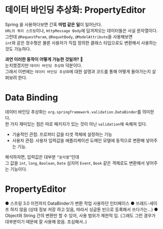 데이터 바인딩 추상화: PropertyEditor  
=====================================   
Spring 을 사용하다보면 간혹 **마법 같은 일**이 일어난다.     
`URL의 쿼리 스트링`이나, `HttpMessage Body`에 담겨져오는 데이터들은 사실 문자열이다.   
그런데 `@RequestParam`, `@RequetBody`, `@ModelAttribute`을 사용해보면    
`int`와 같은 정수형은 물론 사용자가 직접 정의한 클래스 타입으로도 변환해서 사용하는 것도 가능하다.        
                   
**과연 이러한 동작이 어떻게 가능한 것일까? 🤔**                 
눈치챘겠지만 `데이터 바인딩 추상화` 덕분이다.             
그래서 이번에는 `데이터 바인딩 추상화`에 대한 설명과 코드를 통해 어떻게 돌아가는지 살펴보려 한다.     
    
# Data Binding   
데이터 바인딩 추상화는 `org.springframework.validation.DataBinder`를 의미한다.      
한 가지 재미있는 점은 따로 패키지가 있는 것이 아닌 `validation`에 속해져 있다.            
        
* 기술적인 관점: 프로퍼티 값을 타겟 객체에 설정하는 기능    
* 사용자 관점: 사용자 입력값을 애플리케이션 도메인 모델에 동적으로 변환해 넣어주는 기능.           
  
해석하자면,  입력값은 대부분 `“문자열”`인데      
그 값을 `int`, `long`, `Boolean`, `Date` 심지어 `Event`, `Book` 같은 객체로도 변환해서 넣어주는 기능이다.    

# PropertyEditor
● 스프링 3.0 이전까지 DataBinder가 변환 작업 사용하던 인터페이스
● 쓰레드-세이프 하지 않음 (상태 정보 저장 하고 있음, 따라서 싱글톤 빈으로 등록해서
쓰다가는...)
● Object와 String 간의 변환만 할 수 있어, 사용 범위가 제한적 임. (그래도 그런 경우가
대부분이기 때문에 잘 사용해 왔음. 조심해서..)

